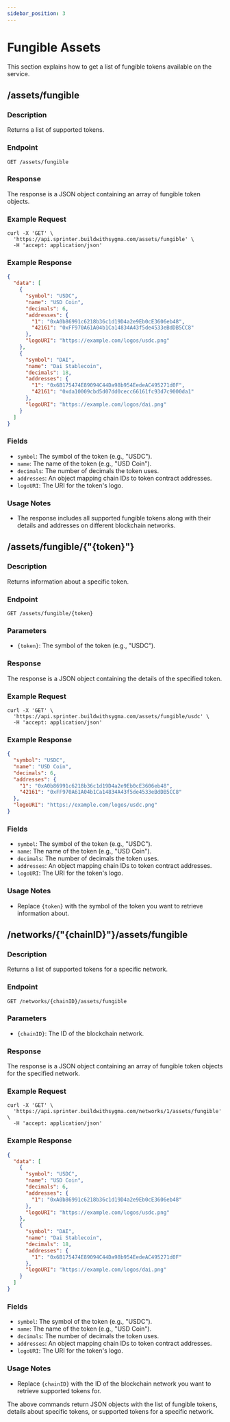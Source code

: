 ```yaml
---
sidebar_position: 3
---
```


# Fungible Assets

This section explains how to get a list of fungible tokens available on the service.

## /assets/fungible

### Description

Returns a list of supported tokens.

### Endpoint

`GET /assets/fungible`

### Response

The response is a JSON object containing an array of fungible token objects.

### Example Request

```shell
curl -X 'GET' \
  'https://api.sprinter.buildwithsygma.com/assets/fungible' \
  -H 'accept: application/json'
```

### Example Response

```json
{
  "data": [
    {
      "symbol": "USDC",
      "name": "USD Coin",
      "decimals": 6,
      "addresses": {
        "1": "0xA0b86991c6218b36c1d19D4a2e9Eb0cE3606eb48",
        "42161": "0xFF970A61A04b1Ca14834A43f5de4533eBdDB5CC8"
      },
      "logoURI": "https://example.com/logos/usdc.png"
    },
    {
      "symbol": "DAI",
      "name": "Dai Stablecoin",
      "decimals": 18,
      "addresses": {
        "1": "0x6B175474E89094C44Da98b954EedeAC495271d0F",
        "42161": "0xda10009cbd5d07dd0cecc66161fc93d7c9000da1"
      },
      "logoURI": "https://example.com/logos/dai.png"
    }
  ]
}
```

### Fields

- `symbol`: The symbol of the token (e.g., "USDC").
- `name`: The name of the token (e.g., "USD Coin").
- `decimals`: The number of decimals the token uses.
- `addresses`: An object mapping chain IDs to token contract addresses.
- `logoURI`: The URI for the token's logo.

### Usage Notes

- The response includes all supported fungible tokens along with their details and addresses on different blockchain networks.

## /assets/fungible/{"{token}"}

### Description

Returns information about a specific token.

### Endpoint

`GET /assets/fungible/{token}`

### Parameters

- `{token}`: The symbol of the token (e.g., "USDC").

### Response

The response is a JSON object containing the details of the specified token.

### Example Request

```shell
curl -X 'GET' \
  'https://api.sprinter.buildwithsygma.com/assets/fungible/usdc' \
  -H 'accept: application/json'
```

### Example Response

```json
{
  "symbol": "USDC",
  "name": "USD Coin",
  "decimals": 6,
  "addresses": {
    "1": "0xA0b86991c6218b36c1d19D4a2e9Eb0cE3606eb48",
    "42161": "0xFF970A61A04b1Ca14834A43f5de4533eBdDB5CC8"
  },
  "logoURI": "https://example.com/logos/usdc.png"
}
```

### Fields

- `symbol`: The symbol of the token (e.g., "USDC").
- `name`: The name of the token (e.g., "USD Coin").
- `decimals`: The number of decimals the token uses.
- `addresses`: An object mapping chain IDs to token contract addresses.
- `logoURI`: The URI for the token's logo.

### Usage Notes

- Replace `{token}` with the symbol of the token you want to retrieve information about.

## /networks/{"{chainID}"}/assets/fungible

### Description

Returns a list of supported tokens for a specific network.

### Endpoint

`GET /networks/{chainID}/assets/fungible`

### Parameters

- `{chainID}`: The ID of the blockchain network.

### Response

The response is a JSON object containing an array of fungible token objects for the specified network.

### Example Request

```shell
curl -X 'GET' \
  'https://api.sprinter.buildwithsygma.com/networks/1/assets/fungible' \
  -H 'accept: application/json'
```

### Example Response

```json
{
  "data": [
    {
      "symbol": "USDC",
      "name": "USD Coin",
      "decimals": 6,
      "addresses": {
        "1": "0xA0b86991c6218b36c1d19D4a2e9Eb0cE3606eb48"
      },
      "logoURI": "https://example.com/logos/usdc.png"
    },
    {
      "symbol": "DAI",
      "name": "Dai Stablecoin",
      "decimals": 18,
      "addresses": {
        "1": "0x6B175474E89094C44Da98b954EedeAC495271d0F"
      },
      "logoURI": "https://example.com/logos/dai.png"
    }
  ]
}
```

### Fields

- `symbol`: The symbol of the token (e.g., "USDC").
- `name`: The name of the token (e.g., "USD Coin").
- `decimals`: The number of decimals the token uses.
- `addresses`: An object mapping chain IDs to token contract addresses.
- `logoURI`: The URI for the token's logo.

### Usage Notes

- Replace `{chainID}` with the ID of the blockchain network you want to retrieve supported tokens for.

The above commands return JSON objects with the list of fungible tokens, details about specific tokens, or supported tokens for a specific network.
